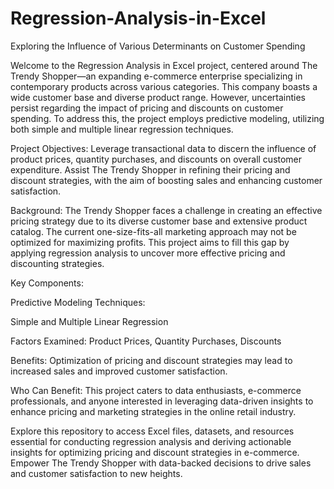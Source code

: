 # Regression-Analysis-in-Excel

Exploring the Influence of Various Determinants on Customer Spending

Welcome to the Regression Analysis in Excel project, centered around The Trendy Shopper—an expanding e-commerce enterprise specializing in contemporary products across various categories. This company boasts a wide customer base and diverse product range. However, uncertainties persist regarding the impact of pricing and discounts on customer spending. To address this, the project employs predictive modeling, utilizing both simple and multiple linear regression techniques.

Project Objectives:
Leverage transactional data to discern the influence of product prices, quantity purchases, and discounts on overall customer expenditure.
Assist The Trendy Shopper in refining their pricing and discount strategies, with the aim of boosting sales and enhancing customer satisfaction.

Background:
The Trendy Shopper faces a challenge in creating an effective pricing strategy due to its diverse customer base and extensive product catalog. The current one-size-fits-all marketing approach may not be optimized for maximizing profits. This project aims to fill this gap by applying regression analysis to uncover more effective pricing and discounting strategies.

Key Components:

Predictive Modeling Techniques: 

Simple and Multiple Linear Regression

Factors Examined: Product Prices, Quantity Purchases, Discounts

Benefits:
Optimization of pricing and discount strategies may lead to increased sales and improved customer satisfaction.

Who Can Benefit:
This project caters to data enthusiasts, e-commerce professionals, and anyone interested in leveraging data-driven insights to enhance pricing and marketing strategies in the online retail industry.

Explore this repository to access Excel files, datasets, and resources essential for conducting regression analysis and deriving actionable insights for optimizing pricing and discount strategies in e-commerce. Empower The Trendy Shopper with data-backed decisions to drive sales and customer satisfaction to new heights.

